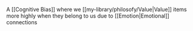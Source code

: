 A [[Cognitive Bias]] where we [[my-library/philosofy/Value|Value]] items more highly when they belong to us due to [[Emotion|Emotional]] connections